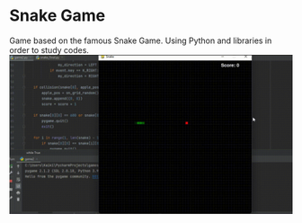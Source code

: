 # Snake Game
Game based on the famous Snake Game. Using Python and libraries in order to study codes.
![](https://github.com/Hanabusa7/Snake-Game/blob/main/GIF-SNAKE.gif)
